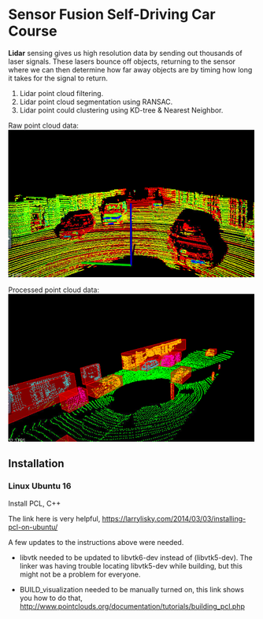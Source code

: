 # Sensor Fusion Self-Driving Car Course

**Lidar** sensing gives us high resolution data by sending out thousands of laser signals. 
These lasers bounce off objects, returning to the sensor where we can then determine how far away objects are by timing how long it takes for the signal to return. 

1. Lidar point cloud filtering.
2. Lidar point cloud segmentation using RANSAC.
3. Lidar point could clustering using KD-tree & Nearest Neighbor.

Raw point cloud data:<br>
<img src="images/raw.png" width="500" height="300" />

Processed point cloud data:<br>
<img src="images/processed.png" width="500" height="300" />


## Installation

### Linux Ubuntu 16

Install PCL, C++

The link here is very helpful, 
https://larrylisky.com/2014/03/03/installing-pcl-on-ubuntu/

A few updates to the instructions above were needed.

* libvtk needed to be updated to libvtk6-dev instead of (libvtk5-dev). The linker was having trouble locating libvtk5-dev while building, but this might not be a problem for everyone.

* BUILD_visualization needed to be manually turned on, this link shows you how to do that,
http://www.pointclouds.org/documentation/tutorials/building_pcl.php

